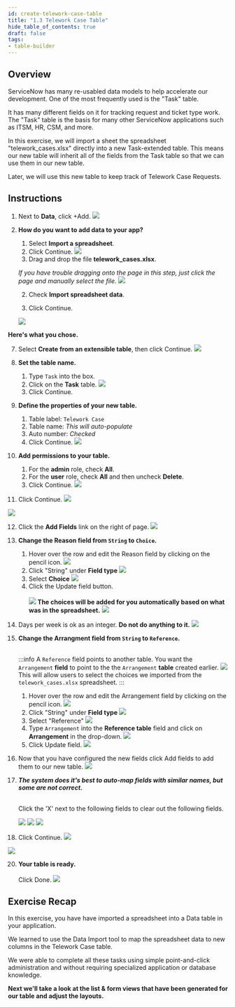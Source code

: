 ```yaml
---
id: create-telework-case-table
title: "1.3 Telework Case Table"
hide_table_of_contents: true
draft: false
tags:
- table-builder
---
```


## Overview

ServiceNow has many re-usabled data models to help accelerate our development. One of the most frequently used is the "Task" table. 

It has many different fields on it for tracking request and ticket type work.  The "Task" table is the basis for many other ServiceNow applications such as ITSM, HR, CSM, and more. 

In this exercise, we will import a sheet the spreadsheet "telework_cases.xlsx" directly into a new Task-extended table. This means our new table will inherit all of the fields from the Task table so that we can use them in our new table. 

Later, we will use this new table to keep track of Telework Case Requests. 

## Instructions

1. Next to **Data**, click <span className="tan-button">+Add</span>.
![](../images/2023-10-04-12-14-32.png)


2. **How do you want to add data to your app?**
   1. Select <b>Import a spreadsheet</b>.<br/>
   2. Click <span className="aes_button">Continue</span>.
   ![](images/AddData_ImportASpreadsheet.png)
   3. Drag and drop the file <strong>telework_cases.xlsx</strong>.

   _If you have trouble dragging onto the page in this step, just click the page and manually select the file._
   ![](../images/2023-10-19-08-48-03.png)

   2. Check **Import spreadsheet data**.

   3. Click <span className="aes_button">Continue</span>.

    ![](../images/2023-10-19-08-47-15.png)

 **Here's what you chose.**

7. Select **Create from an extensible table**, then click <span className="aes_button">Continue</span>.
![](../images/2023-10-04-12-17-04.png)


8. **Set the table name.**
   1. Type `Task` into the box.
   2. Click on the **Task** table.
   ![](../images/2023-10-19-08-50-27.png)
   3. Click <span className="aes_button">Continue</span>.


9. **Define the properties of your new table.**
   1.  Table label: `Telework Case`
   2.  Table name: _This will auto-populate_
   3.  Auto number: _Checked_
   4. Click <span className="aes_button">Continue</span>.
   ![](../images/2023-10-19-08-53-45.png)


10. **Add permissions to your table.**
    1.  For the <strong>admin</strong> role, check <strong>All</strong>.
    2.  For the <strong>user</strong> role, check <strong>All</strong> and then uncheck <strong>Delete</strong>.
    3.  Click <span className="aes_button">Continue</span>.
    ![](../images/2023-10-18-14-58-34.png)


11. Click <span className="aes_button">Continue</span>.
![](images/AddData-TableReadyForData.png)


![](../images/2023-10-19-12-30-41.png)


12.  Click the **Add Fields** link on the right of page. 
![](../images/2023-10-19-19-29-10.png)


13. **Change the Reason field from `String` to `Choice`.**
    1.  Hover over the row and edit the Reason field by clicking on the pencil icon.
    ![](../images/2023-10-19-11-57-53.png)
    2. Click "String" under **Field type**
    ![](../images/2023-10-19-11-58-46.png)
    3. Select **Choice** 
    ![](../images/2023-10-19-12-00-21.png)
    4. Click the <span className="aes_button">Update field</span> button. <br/><br/>
    ![](../images/2023-10-19-12-01-10.png)
    **The choices will be added for you automatically based on what was in the spreadsheet.**
    ![](../images/2023-10-19-10-01-06.png)


14. Days per week is ok as an integer. **Do not do anything to it.**
![](../images/2023-10-19-12-02-13.png)


15. **Change the Arrangment field from `String` to `Reference`.**<br/><br/>

    :::info
    A `Reference` field points to another table. You want the `Arrangement` **field** to point to the the `Arrangement` **table** created earlier. 
    ![](../images/2023-10-19-12-36-12.png)
    This will allow users to select the choices we imported from the `telework_cases.xlsx` spreadsheet. 
    :::

    1. Hover over the row and edit the Arrangement field by clicking on the pencil icon.
    ![](../images/2023-10-19-12-04-52.png)
    2. Click "String" under **Field type**
    ![](../images/2023-10-19-11-58-46.png)
    3. Select "Reference"
    ![](../images/2023-10-04-12-52-09.png)
    4. Type `Arrangement` into the **Reference table** field and click on **Arrangement** in the drop-down. 
    ![](../images/2023-10-19-12-07-21.png)
    5. Click <span className="aes_button">Update field</span>.
    ![](../images/2023-10-19-12-08-26.png)


17. Now that you have configured the new fields click <span className="aes_button">Add fields</span> to add them to our new table. 
![](../images/2023-10-19-12-09-08.png)


18. _**The system does it's best to auto-map fields with similar names, but some are not correct.**_<br/><br/>
    
    Click the 'X' next to the following fields to clear out the following fields.

    ![](../images/2023-10-19-10-13-20.png)
    ![](../images/2023-10-19-10-14-02.png)
    ![](../images/2023-10-19-10-12-38.png)


19. Click <span className="aes_button">Continue</span>.
![](../images/2023-10-19-10-18-58.png)


![](../images/2023-10-04-12-59-06.png)

20. **Your table is ready.**<br/><br/>
    Click <span className="aes_button">Done</span>.
    ![](../images/2023-10-19-12-41-16.png)


## Exercise Recap

In this exercise, you have have imported a spreadsheet into a Data table in your application.

We learned to use the Data Import tool to map the spreadsheet data to new columns in the Telework Case table. 

We were able to complete all these tasks using simple point-and-click administration and without requiring specialized application or database knowledge.

**Next we'll take a look at the list & form views that have been generated for our table and adjust the layouts.**